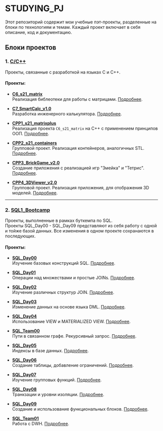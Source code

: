 # STUDYING_PJ

Этот репозиторий содержит мои учебные пэт-проекты, разделенные на блоки по технологиям и темам. Каждый проект включает в себя описание, код и документацию.

## Блоки проектов

### 1. [C/C++](./C_CPP)
Проекты, связанные с разработкой на языках C и C++.

#### Проекты:
- **[C6_s21_matrix](./C_CPP/C6_s21_matrix)**  
  Реализация библеотеки для работы с матрицами. [Подробнее](./C_CPP/C6_s21_matrix/README.md).

- **[C7_SmartCalc_v1.0](./C_CPP/C7_SmartCalc_v1.0)**  
  Разработка инженерного калькулятора. [Подробнее](./C_CPP/C7_SmartCalc_v1.0/README.md).

- **[CPP1_s21_matrixplus](./C_CPP/CPP1_s21_matrixplus)**  
  Реализация проекта `C6_s21_matrix` на C++ с применением принципов ООП. [Подробнее](./C_CPP/CPP1_s21_matrixplus/README.md).

- **[CPP2_s21_containers](./C_CPP/CPP2_s21_containers)**  
  Групповой проект. Реализация контейнеров, аналогичных STL. [Подробнее](./C_CPP/CPP2_s21_containers/README.md).

- **[CPP3_BrickGame_v2.0](./C_CPP/CPP3_BrickGame_v2.0)**  
  Создание приложения с реализацией игр "Змейка" и "Тетрис". [Подробнее](./C_CPP/CPP3_BrickGame_v2.0/README.md).

- **[CPP4_3DViewer_v2.0](./C_CPP/CPP4_3DViewer_v2.0)**  
  Групповой проект. Реализация приложения, для отображения 3D моделей. [Подробнее](./C_CPP/CPP4_3DViewer_v2.0/README.md).

---

### 2. [SQL1_Bootcamp](./SQL1_Bootcamp)
Проекты, выполненные в рамках буткемпа по SQL.  
Проекты SQL_Day00 - SQL_Day09 представляют из себя работу с одной и тойже базой данных. Все изменения в одном проекте сохранаются в последующих.

#### Проекты:
- **[SQL_Day00](./SQL1_Bootcamp/SQL_Day00)**  
  Изучение базовых конструкций SQL. [Подробнее](./SQL1_Bootcamp/SQL_Day00/README.md).

- **[SQL_Day01](./SQL1_Bootcamp/SQL_Day01)**  
  Операции над множествами и простые JOINs. [Подробнее](./SQL1_Bootcamp/SQL_Day01/README.md).

- **[SQL_Day02](./SQL1_Bootcamp/SQL_Day02)**  
  Изучение различных структур JOIN. [Подробнее](./SQL1_Bootcamp/SQL_Day02/README.md).

- **[SQL_Day03](./SQL1_Bootcamp/SQL_Day03)**  
  Изменение данных на основе языка DML. [Подробнее](./SQL1_Bootcamp/SQL_Day03/README.md).

- **[SQL_Day04](./SQL1_Bootcamp/SQL_Day04)**  
  Использование VIEW и MATERIALIZED VIEW. [Подробнее](./SQL1_Bootcamp/SQL_Day04/README.md).

- **[SQL_Team00](./SQL1_Bootcamp/SQL_Team00)**  
  Пути в связанном графе. Рекурсивный запрос. [Подробнее](./SQL1_Bootcamp/SQL_Team00/README.md).

- **[SQL_Day05](./SQL1_Bootcamp/SQL_Day05)**  
  Индексы в базе данных. [Подробнее](./SQL1_Bootcamp/SQL_Day05/README.md).

- **[SQL_Day06](./SQL1_Bootcamp/SQL_Day06)**  
  Создание таблицы, добавление ограничений. [Подробнее](./SQL1_Bootcamp/SQL_Day06/README.md).

- **[SQL_Day07](./SQL1_Bootcamp/SQL_Day07)**  
  Изучение групповых функций. [Подробнее](./SQL1_Bootcamp/SQL_Day07/README.md).

- **[SQL_Day08](./SQL1_Bootcamp/SQL_Day08)**  
  Транкзации и уровни изоляции. [Подробнее](./SQL1_Bootcamp/SQL_Day08/README.md).

- **[SQL_Day09](./SQL1_Bootcamp/SQL_Day09)**  
  Создание и использование функциональных блоков. [Подробнее](./SQL1_Bootcamp/SQL_Day09/README.md).

- **[SQL_Team01](./SQL1_Bootcamp/SQL_Team01)**  
  Работа с DWH. [Подробнее](./SQL1_Bootcamp/SQL_Team01/README.md).

